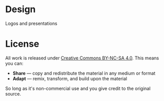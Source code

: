 # Design
Logos and presentations

# License
All work is released under [Creative Commons BY-NC-SA 4.0](https://creativecommons.org/licenses/by-nc-sa/4.0/).  This means you can:

* **Share** — copy and redistribute the material in any medium or format
* **Adapt** — remix, transform, and build upon the material

So long as it's non-commercial use and you give credit to the original source.
